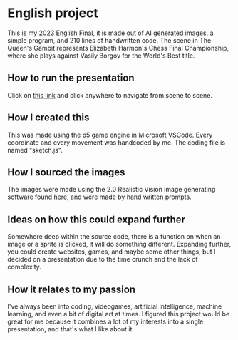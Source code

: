 # English project

This is my 2023 English Final, it is made out of AI generated images, a simple program, and 210 lines of handwritten code. The scene in The Queen's Gambit represents Elizabeth Harmon's Chess Final Championship, where she plays against Vasily Borgov for the World's Best title.

## How to run the presentation

Click on [this link](https://kendanguest.github.io/english-project/) and click anywhere to navigate from scene to scene.

## How I created this

This was made using the p5 game engine in Microsoft VSCode. Every coordinate and every movement was handcoded by me. The coding file is named "sketch.js".

## How I sourced the images

The images were made using the 2.0 Realistic Vision image generating software found [here](https://stable-diffusion-art.com/beginners-guide/), and were made by hand written prompts.

## Ideas on how this could expand further

Somewhere deep within the source code, there is a function on when an image or a sprite is clicked, it will do something different. Expanding further, you could create websites, games, and maybe some other things, but I decided on a presentation due to the time crunch and the lack of complexity.

## How it relates to my passion

I've always been into coding, videogames, artificial intelligence, machine learning, and even a bit of digital art at times. I figured this project would be great for me because it combines a lot of my interests into a single presentation, and that's what I like about it.
